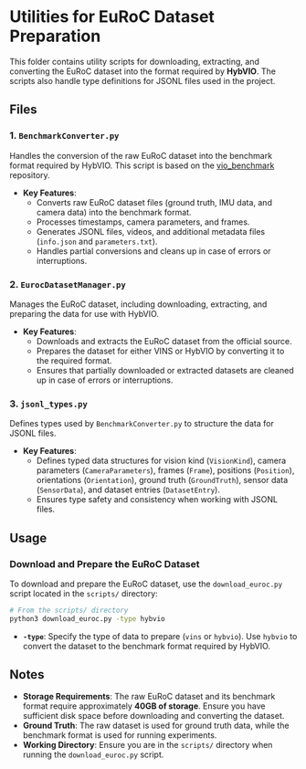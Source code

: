 # Utilities for EuRoC Dataset Preparation

This folder contains utility scripts for downloading, extracting, and converting the EuRoC dataset into the format required by **HybVIO**. The scripts also handle type definitions for JSONL files used in the project.

## Files

### 1. **`BenchmarkConverter.py`**
Handles the conversion of the raw EuRoC dataset into the benchmark format required by HybVIO. This script is based on the [vio_benchmark](https://github.com/AaltoML/vio_benchmark/blob/main/convert/euroc_to_benchmark.py) repository.

- **Key Features**:
  - Converts raw EuRoC dataset files (ground truth, IMU data, and camera data) into the benchmark format.
  - Processes timestamps, camera parameters, and frames.
  - Generates JSONL files, videos, and additional metadata files (`info.json` and `parameters.txt`).
  - Handles partial conversions and cleans up in case of errors or interruptions.

### 2. **`EurocDatasetManager.py`**
Manages the EuRoC dataset, including downloading, extracting, and preparing the data for use with HybVIO.

- **Key Features**:
  - Downloads and extracts the EuRoC dataset from the official source.
  - Prepares the dataset for either VINS or HybVIO by converting it to the required format.
  - Ensures that partially downloaded or extracted datasets are cleaned up in case of errors or interruptions.

### 3. **`jsonl_types.py`**
Defines types used by `BenchmarkConverter.py` to structure the data for JSONL files.

- **Key Features**:
  - Defines typed data structures for vision kind (`VisionKind`), camera parameters (`CameraParameters`), frames (`Frame`), positions (`Position`), orientations (`Orientation`), ground truth (`GroundTruth`), sensor data (`SensorData`), and dataset entries (`DatasetEntry`).
  - Ensures type safety and consistency when working with JSONL files.

## Usage

### Download and Prepare the EuRoC Dataset
To download and prepare the EuRoC dataset, use the `download_euroc.py` script located in the `scripts/` directory:

```bash
# From the scripts/ directory
python3 download_euroc.py -type hybvio
```

- **`-type`**: Specify the type of data to prepare (`vins` or `hybvio`). Use `hybvio` to convert the dataset to the benchmark format required by HybVIO.

## Notes

- **Storage Requirements**: The raw EuRoC dataset and its benchmark format require approximately **40GB of storage**. Ensure you have sufficient disk space before downloading and converting the dataset.
- **Ground Truth**: The raw dataset is used for ground truth data, while the benchmark format is used for running experiments.
- **Working Directory**: Ensure you are in the `scripts/` directory when running the `download_euroc.py` script.

